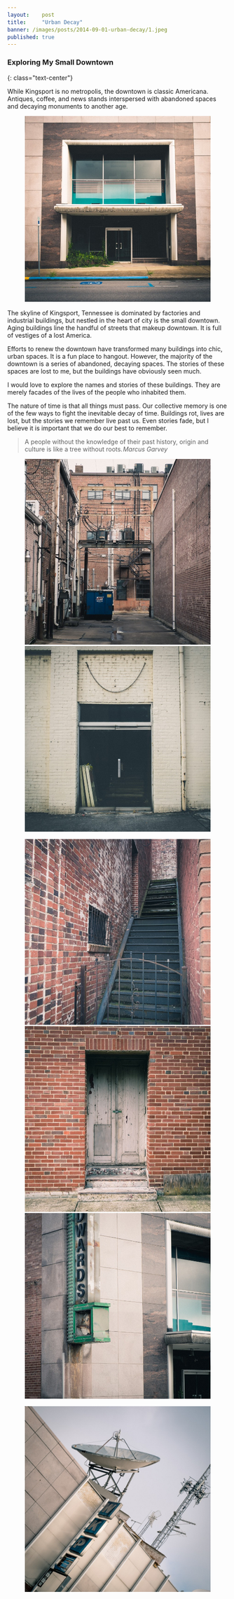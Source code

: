 ```yaml
---
layout:    post
title:     "Urban Decay"
banner: /images/posts/2014-09-01-urban-decay/1.jpeg
published: true
---
```

### Exploring My Small Downtown
{: class="text-center"}

While Kingsport is no metropolis, the downtown is classic Americana. Antiques, coffee, and news stands interspersed with abandoned spaces and decaying monuments to another age.

<!-- more -->

<figure class="quarter-left"><a href="/images/posts/2014-09-01-urban-decay/2.jpeg" rel="lightbox"><img src="/images/posts/2014-09-01-urban-decay/2.jpeg"></a></figure>

The skyline of Kingsport, Tennessee is dominated by factories and industrial buildings, but nestled in the heart of city is the small downtown. Aging buildings line the handful of streets that makeup downtown. It is full of vestiges of a lost America.

Efforts to renew the downtown have transformed many buildings into chic, urban spaces. It is a fun place to hangout. However, the majority of the downtown is a series of abandoned, decaying spaces. The stories of these spaces are lost to me, but the buildings have obviously seen much.

I would love to explore the names and stories of these buildings. They are merely facades of the lives of the people who inhabited them.

The nature of time is that all things must pass. Our collective memory is one of the few ways to fight the inevitable decay of time. Buildings rot, lives are lost, but the stories we remember live past us. Even stories fade, but I believe it is important that we do our best to remember.

>A people without the knowledge of their past history, origin and culture is like a tree without roots. <cite>Marcus Garvey</cite>

<figure class="multiple"><a href="/images/posts/2014-09-01-urban-decay/3.jpeg" rel="lightbox"><img src="/images/posts/2014-09-01-urban-decay/3.jpeg"></a><a href="/images/posts/2014-09-01-urban-decay/4.jpeg" rel="lightbox"><img src="/images/posts/2014-09-01-urban-decay/4.jpeg"></a></figure>
<figure class="multiple"><a href="/images/posts/2014-09-01-urban-decay/5.jpeg" rel="lightbox"><img src="/images/posts/2014-09-01-urban-decay/5.jpeg"></a><a href="/images/posts/2014-09-01-urban-decay/6.jpeg" rel="lightbox"><img src="/images/posts/2014-09-01-urban-decay/6.jpeg"></a><a href="/images/posts/2014-09-01-urban-decay/7.jpeg" rel="lightbox"><img src="/images/posts/2014-09-01-urban-decay/7.jpeg"></a></figure>
<figure class="center-large"><a href="/images/posts/2014-09-01-urban-decay/8.jpeg" rel="lightbox"><img src="/images/posts/2014-09-01-urban-decay/8.jpeg"></a></figure>
